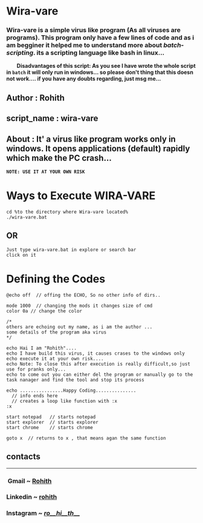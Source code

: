 # Wira-vare

### Wira-vare is a simple virus like program (As all viruses are programs). This program only have a few lines of code and as i am begginer it helped me to understand  more about *batch-scripting*. its a scripting language like bash in linux...

&nbsp;&nbsp;&nbsp;&nbsp;&nbsp;&nbsp;
**Disadvantages of this script:  As you see I have wrote the whole script in `batch` it will only run in windows...
 so please don't thing that this doesn not work.... if you have any doubts regarding, just msg me...** 

## __Author__ : **Rohith**

## __script_name__ : **wira-vare**
## __About__ :  **It' a virus like program works only in windows. It opens applications (default) rapidly which make the PC crash...**

**`NOTE: USE IT AT YOUR OWN RISK`**

# Ways to Execute WIRA-VARE
````
cd %to the directory where Wira-vare located%
./wira-vare.bat
````
## OR 

````
Just type wira-vare.bat in explore or search bar
click on it 
````
# **Defining the Codes**

```
@echo off  // offing the ECHO, So no other info of dirs..

mode 1000  // changing the mods it changes size of cmd
color 0a // change the color

/*
others are echoing out my name, as i am the author ...
some details of the program aka virus
*/

echo Hai I am "Rohith"....    
echo I have build this virus, it causes crases to the windows only
echo execute it at your own risk....
echo Note: To close this after execution is really difficult,so just use for pranks only...
echo to come out you can either del the program or manually go to the task nanager and find the tool and stop its process

echo ................Happy Coding...............
  // info ends here
  // creates a loop like function with :x
:x

start notepad   // starts notepad
start explorer  // starts explorer
start chrome    // starts chrome

goto x  // returns to x , that means agan the same function

```

## **contacts**
<hr />

### &nbsp;Gmail ~ [**Rohith**](123rohith4@gmail.com)
### Linkedin ~ [**rohith**](https://www.linkedin.com/mwlite/in/rohith-sasi9991)
### Instagram ~ [**_ro__hi__th___**](https://www.instagram.com/_ro__hi__th___/)













